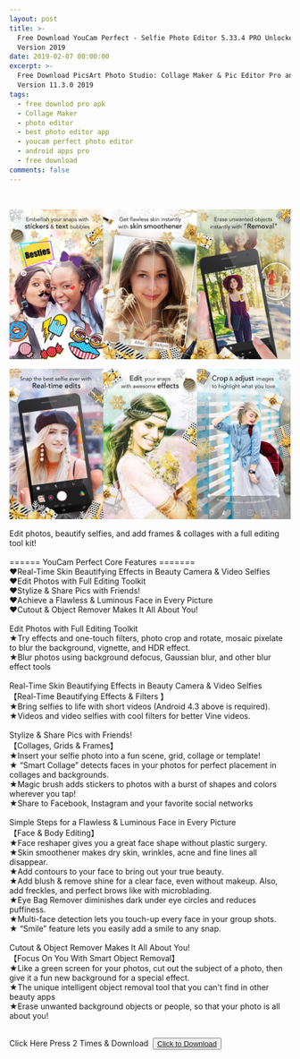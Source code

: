 ```yaml
---
layout: post
title: >-
  Free Download YouCam Perfect - Selfie Photo Editor 5.33.4 PRO Unlocked  Moded
  Version 2019
date: 2019-02-07 00:00:00
excerpt: >-
  Free Download PicsArt Photo Studio: Collage Maker & Pic Editor Pro and Moded
  Version 11.3.0 2019
tags:
  - free downlod pro apk
  - Collage Maker
  - photo editor
  - best photo editor app
  - youcam perfect photo editor
  - android apps pro
  - free download
comments: false
---
```


&nbsp;

![](/uploads/merge-from-ofoct-2-1.jpg)

![](/uploads/merge-from-ofoct-3-1.jpg)

Edit photos, beautify selfies, and add frames & collages with a full editing tool kit!<br><br>====== YouCam Perfect Core Features =======<br>❤Real-Time Skin Beautifying Effects in Beauty Camera & Video Selfies<br>❤Edit Photos with Full Editing Toolkit<br>❤Stylize & Share Pics with Friends!<br>❤Achieve a Flawless & Luminous Face in Every Picture<br>❤Cutout & Object Remover Makes It All About You!<br><br>Edit Photos with Full Editing Toolkit<br>★Try effects and one-touch filters, photo crop and rotate, mosaic pixelate to blur the background, vignette, and HDR effect.<br>★Blur photos using background defocus, Gaussian blur, and other blur effect tools<br><br>Real-Time Skin Beautifying Effects in Beauty Camera & Video Selfies<br>【Real-Time Beautifying Effects & Filters 】<br>★Bring selfies to life with short videos (Android 4.3 above is required).<br>★Videos and video selfies with cool filters for better Vine videos.<br><br>Stylize & Share Pics with Friends!&nbsp;<br>【Collages, Grids & Frames】<br>★Insert your selfie photo into a fun scene, grid, collage or template!<br>★ “Smart Collage” detects faces in your photos for perfect placement in collages and backgrounds.<br>★Magic brush adds stickers to photos with a burst of shapes and colors wherever you tap!<br>★Share to Facebook, Instagram and your favorite social networks<br><br>Simple Steps for a Flawless & Luminous Face in Every Picture<br>【Face & Body Editing】<br>★Face reshaper gives you a great face shape without plastic surgery.<br>★Skin smoothener makes dry skin, wrinkles, acne and fine lines all disappear.<br>★Add contours to your face to bring out your true beauty.<br>★Add blush & remove shine for a clear face, even without makeup. Also, add freckles, and perfect brows like with microblading.<br>★Eye Bag Remover diminishes dark under eye circles and reduces puffiness.<br>★Multi-face detection lets you touch-up every face in your group shots.<br>★ “Smile” feature lets you easily add a smile to any snap.<br><br>Cutout & Object Remover Makes It All About You!&nbsp;<br>【Focus On You With Smart Object Removal】<br>★Like a green screen for your photos, cut out the subject of a photo, then give it a fun new background for a special effect.<br>★The unique intelligent object removal tool that you can't find in other beauty apps<br>★Erase unwanted background objects or people, so that your photo is all about you!<br>&nbsp;

Click Here Press 2 Times & Download&nbsp; <button><a href="https://openload.co/f/7fxXD56xsz4"> Click to Download </a></button>